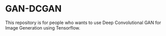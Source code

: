 # GAN-DCGAN
This repository is for people who wants to use Deep Convolutional GAN for Image Generation using Tensorflow.
